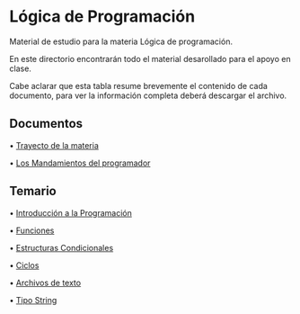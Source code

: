 # Lógica de Programación

Material de estudio para la materia Lógica de programación.

En este directorio encontrarán todo el material desarollado para el apoyo en clase. 	

Cabe aclarar que esta tabla resume brevemente el contenido de cada documento, para ver la información completa deberá descargar el archivo.

## Documentos	

  • [Trayecto de la materia](Planeacion_curso_LdeP_2024_2.xlsx) 

  • [Los Mandamientos del programador](https://www.canva.com/design/DAGLDNHOZ0A/tjMNPkM1jW5kIDijSATwRA/edit?utm_content=DAGLDNHOZ0A&utm_campaign=designshare&utm_medium=link2&utm_source=sharebutton)


## Temario
  
  • [Introducción a la Programación](Slides/1_Introducción%20a%20la%20prorgamación.pptx)

  • [Funciones](Slides/2_Funciones.pptx)

  • [Estructuras Condicionales](Slides/3_Estructuras%20condicionales.pptx)

  • [Ciclos](Slides/5_Ciclos.pptx)

  • [Archivos de texto](Slides/6_Archivos.pptx)

  • [Tipo String](Slides/8_Tipo_Dato_String.pptx)


